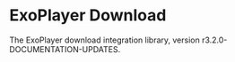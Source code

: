 # ExoPlayer Download

The ExoPlayer download integration library, version r3.2.0-DOCUMENTATION-UPDATES.

